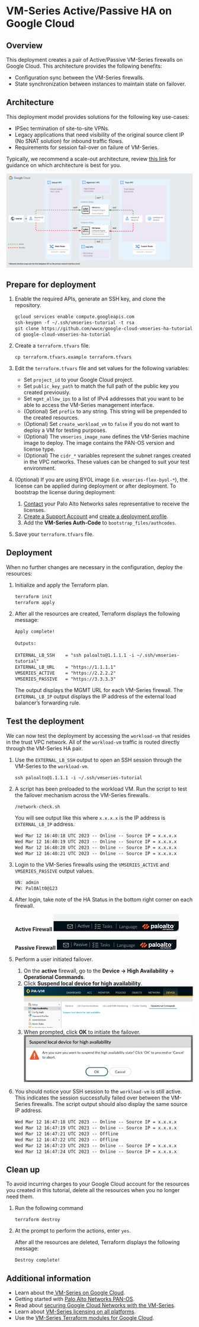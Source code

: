 # VM-Series Active/Passive HA on Google Cloud

## Overview

This deployment creates a pair of Active/Passive VM-Series firewalls on Google Cloud.   This architecture provides the following benefits:
* Configuration sync between the VM-Series firewalls.
* State synchronization between instances to maintain state on failover.

## Architecture

This deployment model provides solutions for the following key use-cases:

* IPSec termination of site-to-site VPNs.
* Legacy applications that need visibility of the original source client IP (No SNAT solution) for inbound traffic flows.
* Requirements for session fail-over on failure of VM-Series.

Typically, we recommend a scale-out architecture, review [this link](https://cloud.google.com/architecture/partners/palo-alto-networks-ngfw) for guidance on which architecture is best for you.


![Overview Diagram](images/diagram.png)

## Prepare for deployment

1. Enable the required APIs, generate an SSH key, and clone the repository. 

    ```
    gcloud services enable compute.googleapis.com
    ssh-keygen -f ~/.ssh/vmseries-tutorial -t rsa
    git clone https://github.com/wwce/google-cloud-vmseries-ha-tutorial
    cd google-cloud-vmseries-ha-tutorial
    ```

2. Create a `terraform.tfvars` file.

    ```
    cp terraform.tfvars.example terraform.tfvars
    ```

3. Edit the `terraform.tfvars` file and set values for the following variables:
    * Set  `project_id`  to your Google Cloud project. 
    * Set  `public_key_path` to match the full path of the public key you created previously.  
    * Set `mgmt_allow_ips` to a list of IPv4 addresses that you want to be able to access the VM-Series management interface. 
    * (Optional) Set `prefix` to any string.  This string will be prepended to the created resources.
    * (Optional) Set `create_workload_vm` to `false` if you do not want to deploy a VM for testing purposes.
    * (Optional) The  `vmseries_image_name` defines the VM-Series machine image to deploy.   The image contains the PAN-OS version and license type. 
    * (Optional) The `cidr_*` variables represent the subnet ranges created in the VPC networks.  These values can be changed to suit your test environment. 

4. (Optional) If you are using BYOL image (i.e. `vmseries-flex-byol-*`), the license can be applied during deployment or after deployment.  To bootstrap the license during deployment:
    1. [Contact](https://www.paloaltonetworks.com/company/contact-sales) your Palo Alto Networks sales representative to receive the licenses.
    2. [Create a Support Account](https://docs.paloaltonetworks.com/vm-series/10-2/vm-series-deployment/license-the-vm-series-firewall/create-a-support-account#id4032767e-a4a8-4f5a-9df2-48f5d63780ba) and [create a deployment profile](https://docs.paloaltonetworks.com/vm-series/10-2/vm-series-deployment/license-the-vm-series-firewall/software-ngfw/create-a-deployment-profile-vm-series). 
    3. Add the **VM-Series Auth-Code** to `bootstrap_files/authcodes`. 

5. Save your `terraform.tfvars` file.


## Deployment
When no further changes are necessary in the configuration, deploy the resources:

1. Initialize and apply the Terraform plan.  

    ```
    terraform init
    terraform apply
    ```

2. After all the resources are created, Terraform displays the following message:

    ```
    Apply complete!

    Outputs:

    EXTERNAL_LB_SSH    = "ssh paloalto@1.1.1.1 -i ~/.ssh/vmseries-tutorial"
    EXTERNAL_LB_URL    = "https://1.1.1.1"
    VMSERIES_ACTIVE    = "https://2.2.2.2"
    VMSERIES_PASSIVE   = "https://3.3.3.3"
    ```

    The output displays the MGMT URL for each VM-Series firewall.  The `EXTERNAL_LB_IP` output displays the IP address of the external load balancer’s forwarding rule. 


## Test the deployment

We can now test the deployment by accessing the `workload-vm` that resides in the trust VPC network.  All of the `workload-vm` traffic is routed directly through the VM-Series HA pair. 

1. Use the `EXTERNAL_LB_SSH` output to open an SSH session through the VM-Series to the `workload-vm`.  
   ```
   ssh paloalto@1.1.1.1 -i ~/.ssh/vmseries-tutorial
   ```

2. A script has been preloaded to the workload VM.  Run the script to test the failover mechanism across the VM-Series firewalls.
    ```
    /network-check.sh
    ```

    You will see output like this where `x.x.x.x` is the IP address is `EXTERNAL_LB_IP` address.
    ```
    Wed Mar 12 16:40:18 UTC 2023 -- Online -- Source IP = x.x.x.x
    Wed Mar 12 16:40:19 UTC 2023 -- Online -- Source IP = x.x.x.x
    Wed Mar 12 16:40:20 UTC 2023 -- Online -- Source IP = x.x.x.x
    Wed Mar 12 16:40:21 UTC 2023 -- Online -- Source IP = x.x.x.x
    ```

3. Login to the VM-Series firewalls using the `VMSERIES_ACTIVE` and `VMSERIES_PASSIVE` output values.
    ```
    UN: admin
    PW: Pal0Alt0@123 
    ```

4. After login, take note of the HA Status in the bottom right corner on each firewall.

    **Active Firewall**
    ![img.png](images/img_0.png)

    **Passive Firewall**
    ![img_1.png](images/img_1.png)

5. Perform a user initiated failover.
   1. On the **active** firewall, go to the **Device → High Availability → Operational Commands**.
   2. Click **Suspend local device for high availability**.
    ![img_2.png](images/img_2.png)
   3. When prompted, click **OK** to initiate the failover.
      ![img_3.png](images/img_3.png)

6. You should notice your SSH session to the `workload-vm` is still active.  This indicates the session successfully failed over between the VM-Series firewalls.  The script output should also display the same source IP address.
    ```
    Wed Mar 12 16:47:18 UTC 2023 -- Online -- Source IP = x.x.x.x
    Wed Mar 12 16:47:19 UTC 2023 -- Online -- Source IP = x.x.x.x
    Wed Mar 12 16:47:21 UTC 2023 -- Offline
    Wed Mar 12 16:47:22 UTC 2023 -- Offline
    Wed Mar 12 16:47:23 UTC 2023 -- Online -- Source IP = x.x.x.x
    Wed Mar 12 16:47:24 UTC 2023 -- Online -- Source IP = x.x.x.x
    ```

## Clean up

To avoid incurring charges to your Google Cloud account for the resources you created in this tutorial, delete all the resources when you no longer need them.

1. Run the following command
    ```
    terraform destroy
    ```

2. At the prompt to perform the actions, enter `yes`. 
   
   After all the resources are deleted, Terraform displays the following message:

    ```
    Destroy complete!
    ```

## Additional information

* Learn about the[ VM-Series on Google Cloud](https://docs.paloaltonetworks.com/vm-series/10-2/vm-series-deployment/set-up-the-vm-series-firewall-on-google-cloud-platform/about-the-vm-series-firewall-on-google-cloud-platform).
* Getting started with [Palo Alto Networks PAN-OS](https://docs.paloaltonetworks.com/pan-os). 
* Read about [securing Google Cloud Networks with the VM-Series](https://cloud.google.com/architecture/partners/palo-alto-networks-ngfw).
* Learn about [VM-Series licensing on all platforms](https://docs.paloaltonetworks.com/vm-series/10-2/vm-series-deployment/license-the-vm-series-firewall/vm-series-firewall-licensing.html#id8fea514c-0d85-457f-b53c-d6d6193df07c).
* Use the [VM-Series Terraform modules for Google Cloud](https://registry.terraform.io/modules/PaloAltoNetworks/vmseries-modules/google/latest). 